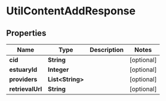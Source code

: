 # UtilContentAddResponse

## Properties
Name | Type | Description | Notes
------------ | ------------- | ------------- | -------------
**cid** | **String** |  |  [optional]
**estuaryId** | **Integer** |  |  [optional]
**providers** | **List&lt;String&gt;** |  |  [optional]
**retrievalUrl** | **String** |  |  [optional]
